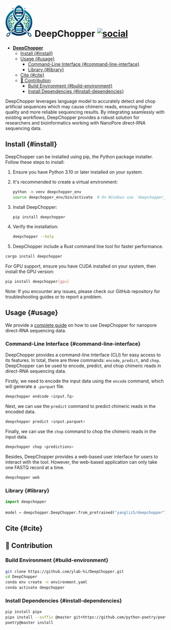 # <img src="./documentation/logo.webp" alt="logo" height="100"/> **DeepChopper** [![social](https://img.shields.io/github/stars/ylab-hi/DeepChopper?style=social)](https://github.com/ylab-hi/DeepChopper/stargazers)

<!--toc:start-->

- [ **DeepChopper** ](#-deepchopper-)
  - [Install {#install}](#install-install)
  - [Usage {#usage}](#usage-usage)
    - [Command-Line Interface {#command-line-interface}](#command-line-interface-command-line-interface)
    - [Library {#library}](#library-library)
  - [Cite {#cite}](#cite-cite)
  - [🤜 Contribution](#-contribution)
    - [Build Environment {#build-environment}](#build-environment-build-environment)
    - [Install Dependencies {#install-dependencies}](#install-dependencies-install-dependencies)

<!--toc:end-->

DeepChopper leverages language model to accurately detect and chop artificial sequences which may cause chimeric reads, ensuring higher quality and more reliable sequencing results. By integrating seamlessly with existing workflows, DeepChopper provides a robust solution for researchers and bioinformatics working with NanoPore direct-RNA sequencing data.

## Install {#install}

DeepChopper can be installed using pip, the Python package installer. Follow these steps to install:

1. Ensure you have Python 3.10 or later installed on your system.

2. It's recommended to create a virtual environment:

    ``` bash
    python -m venv deepchopper_env
    source deepchopper_env/bin/activate  # On Windows use `deepchopper_env\Scripts\activate`
    ```

3. Install DeepChopper:

    ``` bash
    pip install deepchopper
    ```

4. Verify the installation:

    ``` bash
    deepchopper --help
    ```

5. DeepChopper include a Rust command line tool for faster performance.

``` bash
cargo install deepchopper
```

For GPU support, ensure you have CUDA installed on your system, then install the GPU version:

``` bash
pip install deepchopper[gpu]
```

Note: If you encounter any issues, please check our GitHub repository for troubleshooting guides or to report a problem.

## Usage {#usage}

We provide a [complete guide](./documentation/) on how to use DeepChopper for nanopore direct-RNA sequencing data.

### Command-Line Interface {#command-line-interface}

DeepChopper provides a command-line interface (CLI) for easy access to its features. In total, there are three commands: `encode`, `predict`, and `chop`. DeepChopper can be used to encode, predict, and chop chimeric reads in direct-RNA sequencing data.

Firstly, we need to encode the input data using the `encode` command, which will generate a `.parquet` file.

``` bash
deepchopper endcode <input.fq>
```

Next, we can use the `predict` command to predict chimeric reads in the encoded data.

``` bash
deepchopper predict <input.parquet>
```

Finally, we can use the `chop` command to chop the chimeric reads in the input data.

``` bash
deepchopper chop <predictions> 
```

Besides, DeepChopper provides a web-based user interface for users to interact with the tool. However, the web-based application can only take one FASTQ record at a time.

``` bash
deepchopper web
```

### Library {#library}

``` python
import deepchopper

model = deepchopper.DeepChopper.from_pretrained("yangliz5/deepchopper")
```

## Cite {#cite}

## 🤜 Contribution

### Build Environment {#build-environment}

``` bash
git clone https://github.com/ylab-hi/DeepChopper.git
cd DeepChopper
conda env create -n environment.yaml
conda activate deepchopper
```

### Install Dependencies {#install-dependencies}

``` bash
pip install pipx
pipx install --suffix @master git+https://github.com/python-poetry/poetry.git@master
poetry@master install
```
